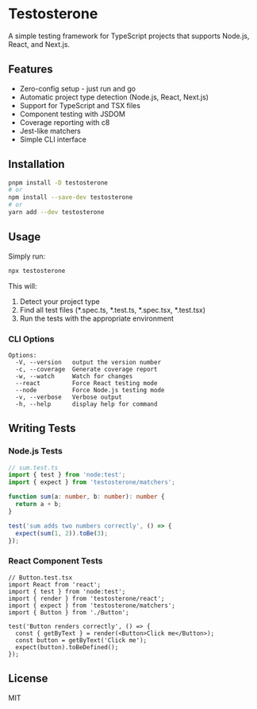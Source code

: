 # Testosterone

A simple testing framework for TypeScript projects that supports Node.js, React, and Next.js.

## Features

- Zero-config setup - just run and go
- Automatic project type detection (Node.js, React, Next.js)
- Support for TypeScript and TSX files
- Component testing with JSDOM
- Coverage reporting with c8
- Jest-like matchers
- Simple CLI interface

## Installation

```bash
pnpm install -D testosterone
# or
npm install --save-dev testosterone
# or
yarn add --dev testosterone
```

## Usage

Simply run:

```bash
npx testosterone
```

This will:
1. Detect your project type
2. Find all test files (*.spec.ts, *.test.ts, *.spec.tsx, *.test.tsx)
3. Run the tests with the appropriate environment

### CLI Options

```
Options:
  -V, --version   output the version number
  -c, --coverage  Generate coverage report
  -w, --watch     Watch for changes
  --react         Force React testing mode
  --node          Force Node.js testing mode
  -v, --verbose   Verbose output
  -h, --help      display help for command
```

## Writing Tests

### Node.js Tests

```typescript
// sum.test.ts
import { test } from 'node:test';
import { expect } from 'testosterone/matchers';

function sum(a: number, b: number): number {
  return a + b;
}

test('sum adds two numbers correctly', () => {
  expect(sum(1, 2)).toBe(3);
});
```

### React Component Tests

```tsx
// Button.test.tsx
import React from 'react';
import { test } from 'node:test';
import { render } from 'testosterone/react';
import { expect } from 'testosterone/matchers';
import { Button } from './Button';

test('Button renders correctly', () => {
  const { getByText } = render(<Button>Click me</Button>);
  const button = getByText('Click me');
  expect(button).toBeDefined();
});
```

## License

MIT
